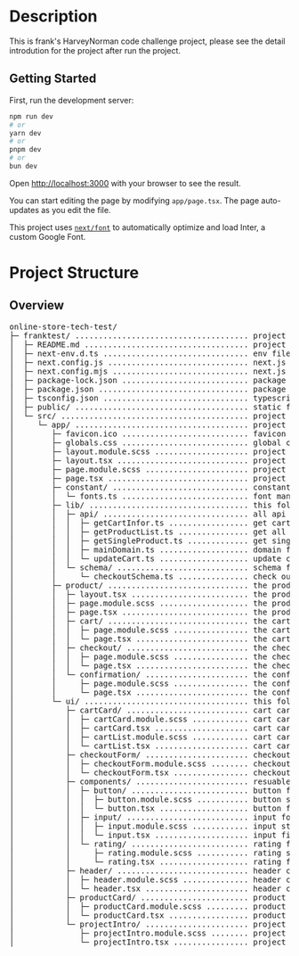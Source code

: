 # Description

This is frank's HarveyNorman code challenge project, please see the detail introdution for the project after run the project.

## Getting Started

First, run the development server:

```bash
npm run dev
# or
yarn dev
# or
pnpm dev
# or
bun dev
```

Open [http://localhost:3000](http://localhost:3000) with your browser to see the result.

You can start editing the page by modifying `app/page.tsx`. The page auto-updates as you edit the file.

This project uses [`next/font`](https://nextjs.org/docs/basic-features/font-optimization) to automatically optimize and load Inter, a custom Google Font.

# Project Structure

## Overview

<!-- DIRSTRUCTURE_START_MARKER -->
<pre>
online-store-tech-test/
├─ franktest/ ..................................... project folder
│  ├─ README.md ................................... project README.md file
│  ├─ next-env.d.ts ............................... env file
│  ├─ next.config.js .............................. next.js configration file for CommonJS
│  ├─ next.config.mjs ............................. next.js configration file for ECMAScript 
│  ├─ package-lock.json ........................... package version lock file
│  ├─ package.json ................................ package manage file
│  ├─ tsconfig.json ............................... typescript config file
│  ├─ public/ ..................................... static file folder
│  └─ src/ ........................................ project src folder
│     └─ app/ ..................................... project app folder
│        ├─ favicon.ico ........................... favicon
│        ├─ globals.css ........................... global css file
│        ├─ layout.module.scss .................... project root router style file
│        ├─ layout.tsx ............................ project root router layout
│        ├─ page.module.scss ...................... project root page style file
│        ├─ page.tsx .............................. project root page file
│        ├─ constant/ ............................. constant folder
│        │  └─ fonts.ts ........................... font manage file
│        ├─ lib/ .................................. this folder contain util function, api, schema
│        │  ├─ api/ ............................... all api requrest put in here
│        │  │  ├─ getCartInfor.ts ................. get cart information
│        │  │  ├─ getProductList.ts ............... get all product list
│        │  │  ├─ getSingleProduct.ts ............. get single product infomation
│        │  │  ├─ mainDomain.ts ................... domain for api fetch
│        │  │  └─ updateCart.ts ................... update cart
│        │  └─ schema/ ............................ schema folder
│        │     └─ checkoutSchema.ts ............... check out page form schema
│        ├─ product/ .............................. the product page folder
│        │  ├─ layout.tsx ......................... the product layout
│        │  ├─ page.module.scss ................... the product page style
│        │  ├─ page.tsx ........................... the product page
│        │  ├─ cart/ .............................. the cart page folder
│        │  │  ├─ page.module.scss ................ the cart page style
│        │  │  └─ page.tsx ........................ the cart page
│        │  ├─ checkout/ .......................... the checkout page folder
│        │  │  ├─ page.module.scss ................ the checkout page folder
│        │  │  └─ page.tsx ........................ the checkout page
│        │  └─ confirmation/ ...................... the confirmation page folder
│        │     ├─ page.module.scss ................ the confirmation page style
│        │     └─ page.tsx ........................ the confirmation page 
│        └─ ui/ ................................... this folder contain all component 
│           ├─ cartCard/ .......................... cart card component folder
│           │  ├─ cartCard.module.scss ............ cart card component style
│           │  ├─ cartCard.tsx .................... cart card component file
│           │  ├─ cartList.module.scss ............ cart card list style
│           │  └─ cartList.tsx .................... cart card list file
│           ├─ checkoutForm/ ...................... checkout form component
│           │  ├─ checkoutForm.module.scss ........ checkout form component style
│           │  └─ checkoutForm.tsx ................ checkout form component file
│           ├─ components/ ........................ resuable components
│           │  ├─ button/ ......................... button folder
│           │  │  ├─ button.module.scss ........... button sytle
│           │  │  └─ button.tsx ................... button file
│           │  ├─ input/ .......................... input folder
│           │  │  ├─ input.module.scss ............ input style
│           │  │  └─ input.tsx .................... input file
│           │  └─ rating/ ......................... rating folder
│           │     ├─ rating.module.scss ........... rating style
│           │     └─ rating.tsx ................... rating file
│           ├─ header/ ............................ header component folder
│           │  ├─ header.module.scss .............. header component style
│           │  └─ header.tsx ...................... header component file
│           ├─ productCard/ ....................... product card component
│           │  ├─ productCard.module.scss ......... product card component style
│           │  └─ productCard.tsx ................. product card component file
│           └─ projectIntro/ ...................... project introduction folder
│              ├─ projectIntro.module.scss ........ project introduction style
│              └─ projectIntro.tsx ................ project introduction file

</pre>
<!-- DIRSTRUCTURE_END_MARKER -->
